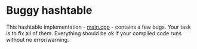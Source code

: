 # Buggy hashtable

This hashtable implementation - [main.cpp](main.cpp) - contains a few bugs.
Your task is to fix all of them.
Everything should be ok if your compiled code runs without no error/warning.

